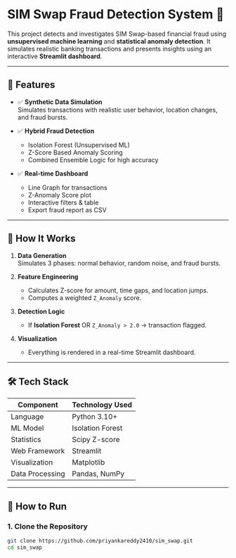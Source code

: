# SIM Swap Fraud Detection System 🔐

This project detects and investigates SIM Swap-based financial fraud using **unsupervised machine learning** and **statistical anomaly detection**. It simulates realistic banking transactions and presents insights using an interactive **Streamlit dashboard**.

---

## 📌 Features

- ✅ **Synthetic Data Simulation**  
  Simulates transactions with realistic user behavior, location changes, and fraud bursts.

- ✅ **Hybrid Fraud Detection**  
  - Isolation Forest (Unsupervised ML)  
  - Z-Score Based Anomaly Scoring  
  - Combined Ensemble Logic for high accuracy

- ✅ **Real-time Dashboard**  
  - Line Graph for transactions  
  - Z-Anomaly Score plot  
  - Interactive filters & table  
  - Export fraud report as CSV

---

## 🧠 How It Works

1. **Data Generation**  
   Simulates 3 phases: normal behavior, random noise, and fraud bursts.

2. **Feature Engineering**  
   - Calculates Z-score for amount, time gaps, and location jumps.  
   - Computes a weighted `Z_Anomaly` score.

3. **Detection Logic**  
   - If **Isolation Forest** OR `Z_Anomaly > 2.0` → transaction flagged.

4. **Visualization**  
   - Everything is rendered in a real-time Streamlit dashboard.

---

## 🛠️ Tech Stack

| Component        | Technology Used      |
|------------------|----------------------|
| Language         | Python 3.10+         |
| ML Model         | Isolation Forest     |
| Statistics       | Scipy Z-score        |
| Web Framework    | Streamlit            |
| Visualization    | Matplotlib           |
| Data Processing  | Pandas, NumPy        |

---

## 🚀 How to Run

### 1. Clone the Repository
```bash
git clone https://github.com/priyankareddy2410/sim_swap.git
cd sim_swap
